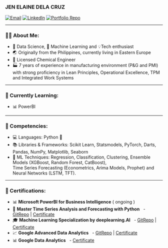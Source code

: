### JEN ELAINE DELA CRUZ

[![Email](https://img.shields.io/badge/Email-DarkRed?style=for-the-badge&logo=gmail&logoColor=white)](mailto:jenelaine.delacruz@gmail.com)
[![LinkedIn](https://img.shields.io/badge/LinkedIn-blue?style=for-the-badge&logo=linkedin&logoColor=white)](https://linkedin.com/in/jenelaineDC)
[![Portfolio Repo](https://img.shields.io/badge/Repository-6e5494?style=for-the-badge&logo=github&logoColor=white)](https://github.com/jenelaineDC/DSML-PROJECTS)

---

### 🙋‍♀️ About Me:
- 🌟 Data Science, 🤖 Machine Learning and 💡Tech enthusiast
- 🌏 Originally from the Philippines, currently living in Eastern Europe   
- 🧪 Licensed Chemical Engineer
- 🏭 7 years of experience in manufacturing environment (P&G and PMI) with strong proficiency in Lean Principles, Operational Excellence, TPM and Integrated Work Systems  

---

### 🌱 Currently Learning:
- 📊 PowerBI 

---

### 🔧 Competencies:
- 💻 Languages: Python 🐍  
- 📚 Libraries & Frameworks: Scikit Learn, Statsmodels, PyTorch, Darts, Pandas, NumPy, Matplotlib, Seaborn  
- 🤖 ML Techniques: Regression, Classification, Clustering, Ensemble Models (XGBoost, Random Forest, CatBoost),  
  Time Series Forecasting (Econometrics, Arima Models, Prophet) and Neural Networks (LSTM, TFT).  

---
 
### 🏅 Certifications:
- 📊 **Microsoft PowerBI for Business Intelligence** ( ongoing )
- 📆 **Master Time Series Analysis and Forecasting with Python**
  - <a href="https://github.com/jenelaineDC/Master-Time-Series-Analysis-Forecasting/tree/main" target="_blank">GitRepo</a> | <a href="https://github.com/jenelaineDC/Master-Time-Series-Analysis-Forecasting/blob/main/Master%20Time%20Series%20Analysis%20and%20Forecasting%20with%20Python.pdf" target="_blank">Certificate</a>
- 🎓 **Machine Learning Specialization by deeplearning.AI**
  - <a href="https://github.com/jenelaineDC/MachineLearningSpecialization" target="_blank">GitRepo</a> | <a href="https://coursera.org/share/7ab5ba59177c2ea00dcc464e1b069e28" target="_blank">Certificate</a>
- 📈 **Google Advanced Data Analytics**
  - <a href="https://github.com/jenelaineDC/GoogleAdvanceDataAnalytics" target="_blank">GitRepo</a> | <a href="https://www.credly.com/badges/2bcc693a-6859-4242-8582-69e5c5ee2316/linked_in_profile" target="_blank">Certificate</a>
- 📊 **Google Data Analytics**
  - <a href="https://www.credly.com/badges/60cbe694-b8a5-4177-8add-b96f9266e89a/linked_in_profile" target="_blank">Certificate</a>


<!--
**jenelaineDC/jenelaineDC** is a ✨ _special_ ✨ repository because its `README.md` (this file) appears on your GitHub profile.

Here are some ideas to get you started:

- 🔭 I’m currently working on ...
- 🌱 I’m currently learning ...
- 👯 I’m looking to collaborate on ...
- 🤔 I’m looking for help with ...
- 💬 Ask me about ...
- 📫 How to reach me: ...
- 😄 Pronouns: ...
- ⚡ Fun fact: ...
-->
